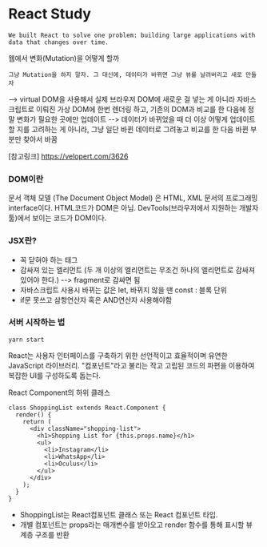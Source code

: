 # React Study

```
We built React to solve one problem: building large applications with data that changes over time.
```

웹에서 변화(Mutation)을 어떻게 할까
```
그냥 Mutation을 하지 말자. 그 대신에, 데이터가 바뀌면 그냥 뷰를 날려버리고 새로 만들자
```
--> virtual DOM을 사용해서 실제 브라우저 DOM에 새로운 걸 넣는 게 아니라 자바스크립트로 이뤄진 가상 DOM에 한번 렌더링 하고, 기존의 DOM과 비교를 한 다음에 정말 변화가 필요한 곳에만 업데이트
--> 데이터가 바뀌었을 때 더 이상 어떻게 업데이트 할 지를 고려하는 게 아니라, 그냥 일단 바뀐 데이터로 그려놓고 비교를 한 다음 바뀐 부분만 찾아서 바꿈

[참고링크] https://velopert.com/3626

### DOM이란

문서 객체 모델 (The Document Object Model) 은 HTML, XML 문서의 프로그래밍 interface이다.
HTML코드가 DOM은 아님. DevTools(브라우저에서 지원하는 개발자 툴)에서 보이는 코드가 DOM이다.

### JSX란?
* 꼭 닫혀야 하는 태그
* 감싸져 있는 엘리먼트 (두 개 이상의 엘리먼트는 무조건 하나의 엘리먼트로 감싸져 있어야 한다.)
 --> fragment로 감싸면 됨
*  자바스크립트 사용시 바뀌는 값은 let, 바뀌지 않을 땐 const : 블록 단위
* if문 못쓰고 삼항연산자 혹은 AND연산자 사용해야함


### 서버 시작하는 법
```
yarn start
```

React는 사용자 인터페이스를 구축하기 위한 선언적이고 효율적이며 유연한 JavaScript 라이브러리.
"컴포넌트"라고 불리는 작고 고립된 코드의 파편을 이용하여 복잡한 UI를 구성하도록 돕는다.

React Component의 하위 클래스

```
class ShoppingList extends React.Component {
  render() {
    return (
      <div className="shopping-list">
        <h1>Shopping List for {this.props.name}</h1>
        <ul>
          <li>Instagram</li>
          <li>WhatsApp</li>
          <li>Oculus</li>
        </ul>
      </div>
    );
  }
}

```
* ShoppingList는 React컴포넌트 클래스 또는 React 컴포넌트 타입.
* 개별 컴포넌트는 props라는 매개변수를 받아오고 render 함수를 통해 표시할 뷰 계층 구조를 반환
